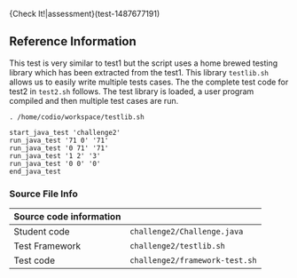{Check It!|assessment}(test-1487677191)

## Reference Information
This test is very similar to test1 but the script uses a home brewed testing library which has been extracted from the test1. This library `testlib.sh` allows us to easily write multiple tests cases. The the complete test code for test2 in `test2.sh` follows. The test library is loaded, a user program compiled and then multiple test cases are run.

```
. /home/codio/workspace/testlib.sh

start_java_test 'challenge2'
run_java_test '71 0' '71'
run_java_test '0 71' '71'
run_java_test '1 2' '3'
run_java_test '0 0' '0'
end_java_test
```


### Source File Info

| Source code information|  |
| :------ | :----------- |
| Student code | `challenge2/Challenge.java` |
| Test Framework | `challenge2/testlib.sh` |
| Test code | `challenge2/framework-test.sh` |
